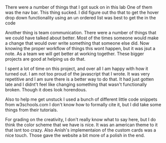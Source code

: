 There were a number of things that I got suck on in this lab
One of them was the nav bar. This thing sucked. I did figure out tho that
to get the hover drop down functionality using an un ordered list was best to get the
<a> in the code

Another thing is team communication. There were a number of things that we could have
talked about better. Most of the times someone would make a change that would over write
something that someone else did. Now knowing the proper workflow of things this wont happen,
but it was jsut a note. As a team we will get better at working together. These bigger projects 
are good at helping us do that. 

I spent a lot of time on this project, and over all I am happy with how it turned out. I am not too
proud of the javascript that I wrote. It was very repetitive and I am sure there is a better way
to do that. It had just gotten late and I didnt't feel like changing something that wasn't
functionally broken. Though it does look horendous.

Also to help me get unstuck I used a bunch of different little code snippets from w3schools.com
I don't know how to formally cite it, but I did take some things from their tutorials.

For grading on the creativity, I don't really know what to say here, but I do think the color scheme that
we have is nice. It was an american theme to it that isnt too crazy. Also Anish's implementaion of the
custom cards was a nice touch. Those gave the website a bit more of a polish in the end.

